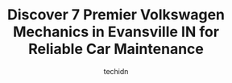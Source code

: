 ---
layout: ampstory
image: https://images.unsplash.com/photo-1585416354800-3d15d8801dcd?ixlib=rb-4.0.3&ixid=MnwxMjA3fDB8MHxwaG90by1wYWdlfHx8fGVufDB8fHx8&auto=format&fit=crop&w=640&h=853&q=80
author: techidn
featured: false
description: Looking for reliable and skilled Volkswagen Mechanic in Evansville IN, USA? Your search ends here with the 7 best Volkswagen Mechanic in town. With their expertise and commitment to deliveri
title: Discover 7 Premier Volkswagen Mechanics in Evansville IN for Reliable Car Maintenance
cover:
   title: Discover 7 Premier Volkswagen Mechanics in Evansville IN for Reliable Car Maintenance
   subtitle: Rickpate
   background: https://images.unsplash.com/photo-1585416354800-3d15d8801dcd?ixlib=rb-4.0.3&ixid=MnwxMjA3fDB8MHxwaG90by1wYWdlfHx8fGVufDB8fHx8&auto=format&fit=crop&w=640&h=853&q=80

pages: 
 - layout: thirds
   top: <h1>#1 D-Patrick Volkswagen Service and Parts Center</h1>
   bottom: "<p>Service dept staff are very communicative during repairs.  I also appreciate that my car was returned as clean as I dropped it off, no dirty footprints or handprints in c</p>"
   background: https://www.knot35.com/toplist/wp-content/uploads/2023/06/best-volkswagen-mechanic-1-in-evansville-in-1685839307.jpeg
   backgroundblur: true
 - layout: thirds
   top: <h1>#2 Expressway Service and Parts Center</h1>
   bottom: "<p>5401 E Virginia St, Evansville, IN 47715, United States</p>"
   background: https://www.knot35.com/toplist/wp-content/uploads/2023/06/best-volkswagen-mechanic-2-in-evansville-in-1685839307.jpeg
   cta:
      link: https://www.knot35.com/toplist/discover-7-premier-volkswagen-mechanics-in-evansville-in-for-reliable-car-maintenance/
      text: Discover 7 Premier Volkswagen Mechanics in Evansville IN for Reliable Car Maintenance
 - layout: thirds
   top: <h1>#3 D-Patrick Porsche Service and Parts Center</h1>
   bottom: "<p>250 N Green River Rd, Evansville, IN 47715, United States</p>"
   background: https://www.knot35.com/toplist/wp-content/uploads/2023/06/best-volkswagen-mechanic-3-in-evansville-in-1685839307.jpeg
   cta:
      link: https://www.knot35.com/toplist/discover-7-premier-volkswagen-mechanics-in-evansville-in-for-reliable-car-maintenance/
      text: Discover 7 Premier Volkswagen Mechanics in Evansville IN for Reliable Car Maintenance
 - layout: thirds
   top: <h1>#4 Evansville Auto Care Center LLC</h1>
   bottom: "<p>1700 N Burkhardt Rd, Evansville, IN 47715, United States</p>"
   background: https://images.unsplash.com/photo-1557672172-298e090bd0f1?ixlib=rb-4.0.3&ixid=MnwxMjA3fDB8MHxwaG90by1wYWdlfHx8fGVufDB8fHx8&auto=format&fit=crop&w=640&h=853&q=80
   cta:
      link: https://www.knot35.com/toplist/discover-7-premier-volkswagen-mechanics-in-evansville-in-for-reliable-car-maintenance/
      text: Discover 7 Premier Volkswagen Mechanics in Evansville IN for Reliable Car Maintenance
 - layout: thirds
   top: <h1>#5 Evansville Auto Repair</h1>
   bottom: "<p>603 E Sycamore St, Evansville, IN 47713, United States</p>"
   background: https://images.unsplash.com/photo-1509114397022-ed747cca3f65?ixlib=rb-4.0.3&ixid=MnwxMjA3fDB8MHxwaG90by1wYWdlfHx8fGVufDB8fHx8&auto=format&fit=crop&w=640&h=853&q=80
   cta:
      link: https://www.knot35.com/toplist/discover-7-premier-volkswagen-mechanics-in-evansville-in-for-reliable-car-maintenance/
      text: Discover 7 Premier Volkswagen Mechanics in Evansville IN for Reliable Car Maintenance
 - layout: thirds
   top: <h1>#6 Answer Man Auto Repair</h1>
   bottom: "<p>3250 Claremont Ave, Evansville, IN 47712, United States</p>"
   background: https://images.unsplash.com/photo-1462556791646-c201b8241a94?ixlib=rb-4.0.3&ixid=MnwxMjA3fDB8MHxwaG90by1wYWdlfHx8fGVufDB8fHx8&auto=format&fit=crop&w=640&h=853&q=80
   cta:
      link: https://www.knot35.com/toplist/discover-7-premier-volkswagen-mechanics-in-evansville-in-for-reliable-car-maintenance/
      text: Discover 7 Premier Volkswagen Mechanics in Evansville IN for Reliable Car Maintenance
 - layout: thirds
   top: <h1>#7 D-Patrick Volkswagen</h1>
   bottom: "<p>200 N Green River Rd, Evansville, IN 47715, United States</p>"
   background: https://images.unsplash.com/photo-1609083590460-7b8cc0ca65f8?ixlib=rb-4.0.3&ixid=MnwxMjA3fDB8MHxwaG90by1wYWdlfHx8fGVufDB8fHx8&auto=format&fit=crop&w=640&h=853&q=80
   cta:
      link: https://www.knot35.com/toplist/discover-7-premier-volkswagen-mechanics-in-evansville-in-for-reliable-car-maintenance/
      text: Discover 7 Premier Volkswagen Mechanics in Evansville IN for Reliable Car Maintenance
 - layout: thirds
   middle: Continue reading...
   background: https://images.unsplash.com/photo-1632260260864-caf7fde5ec36?ixlib=rb-4.0.3&ixid=MnwxMjA3fDB8MHxwaG90by1wYWdlfHx8fGVufDB8fHx8&auto=format&fit=crop&w=640&h=853&q=80
   cta:
      link: https://www.knot35.com/toplist/discover-7-premier-volkswagen-mechanics-in-evansville-in-for-reliable-car-maintenance/
      text: Discover 7 Premier Volkswagen Mechanics in Evansville IN for Reliable Car Maintenance
      
---